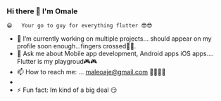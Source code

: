 ### Hi there 👋 I'm Omale 
	😁	Your go to guy for everything flutter 😎😎
- 🔭 I’m currently working on multiple projects... should appear on my profile soon enough...fingers crossed🤞🏿.
- 💬 Ask me about Mobile app development, Android apps iOS apps.... Flutter is my playgroud🎮🎮
- 📫 How to reach me: ... maleoaje@gmail.com 📧📧📧📧
- 
- ⚡ Fun fact: Im kind of a big deal 😏
